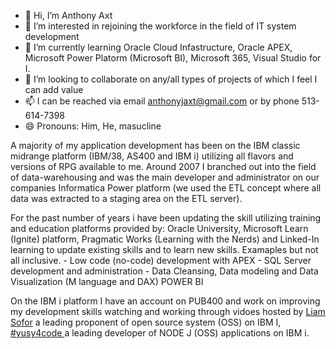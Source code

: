 - 👋 Hi, I’m Anthony Axt
- 👀 I’m interested in rejoining the workforce in the field of IT system development
- 🌱 I’m currently learning Oracle Cloud Infastructure, Oracle APEX, Microsoft Power Platorm (Microsoft BI), Microsoft 365, Visual Studio for I.   
- 💞️ I’m looking to collaborate on any/all types of projects of which I feel I can add value
- 📫 I can be reached via email anthonyjaxt@gmail.com or by phone 513-614-7398
- 😄 Pronouns: Him, He, masucline


A majority of my application development has been on the IBM classic midrange platform (IBM/38, AS400 and IBM i) utilizing all flavors and versions of RPG available to me.  Around 2007 I branched out into the field of data-warehousing and was the main developer and administrator on our companies Informatica Power platform (we used the ETL concept where all data was extracted to a staging area on the ETL server).  

For the past number of years i have been updating the skill utilizing training and education platforms provided by: Oracle University, Microsoft Learn (Ignite) platform, Pragmatic Works (Learning with the Nerds) and Linked-In learning to update existing skills and to learn new skills.
    Examaples but not all inclusive.
      - Low code (no-code) development with APEX
      - SQL Server development and administration
      - Data Cleansing, Data modeling and Data Visualization (M language and DAX) POWER BI
      
On the IBM i platform I have an account on PUB400 and work on improving my development skills watching and working through vidoes hosted by [Liam Sofor](https://github.com/worksofliam) a leading proponent of open source system (OSS) on IBM I, [#yusy4code ](https://www.youtube.com/hashtag/yusy4code) a leading developer of NODE J (OSS) applications on IBM i. 


<!---
ajaxt001/ajaxt001 is a ✨ special ✨ repository because its `README.md` (this file) appears on your GitHub profile.
You can click the Preview link to take a look at your changes.
--->

